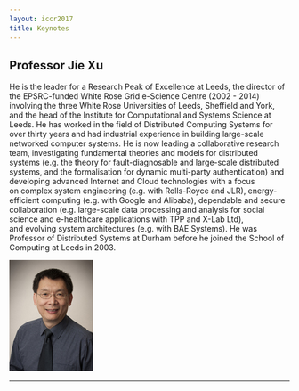 ```yaml
---
layout: iccr2017
title: Keynotes
---
```


>

<div class="row featurette">
  <div class="col-md-10">
    <h2 class="featurette-heading">Professor Jie Xu </h2>
    <p class="lead">
He is the leader for a Research Peak of Excellence at Leeds, the director of the EPSRC-funded White Rose Grid e-Science Centre (2002 - 2014) involving the three White Rose Universities of Leeds, Sheffield and York, and the head of the Institute for Computational and Systems Science at Leeds.
He has worked in the field of Distributed Computing Systems for over thirty years and had industrial experience in building large-scale networked computer systems. He is now leading a collaborative research team, investigating fundamental theories and models for distributed systems (e.g. the theory for fault-diagnosable and large-scale distributed systems, and the formalisation for dynamic multi-party authentication) and developing advanced Internet and Cloud technologies with a focus on complex system engineering (e.g. with Rolls-Royce and JLR), energy-efficient computing (e.g. with Google and Alibaba), dependable and secure collaboration (e.g. large-scale data processing and analysis for social science and e-healthcare applications with TPP and X-Lab Ltd), and evolving system architectures (e.g. with BAE Systems).
He was Professor of Distributed Systems at Durham before he joined the School of Computing at Leeds in 2003.</p>
  </div>
  <div class="col-md-2">
    <img class="featurette-image img-fluid mx-auto" src="/images/keynote/jieXuPhoto.jpg" alt="Prof. Jie Xu">
  </div>
</div>

<hr class="featurette-divider">
